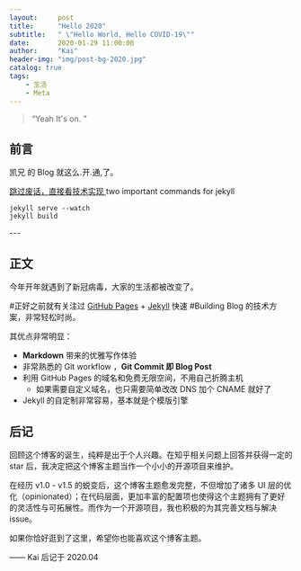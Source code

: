 ```yaml
---
layout:     post
title:      "Hello 2020"
subtitle:   " \"Hello World, Hello COVID-19\""
date:       2020-01-29 11:00:00
author:     "Kai"
header-img: "img/post-bg-2020.jpg"
catalog: true
tags:
    - 生活
    - Meta
---
```


> “Yeah It's on. ”


## 前言

凯兄 的 Blog 就这么.开.通,了。

[跳过废话，直接看技术实现 ](#build)
two important commands for jekyll
```
jekyll serve --watch
jekyll build
```



<p id = "build"></p>
---

## 正文

今年开年就遇到了新冠病毒，大家的生活都被改变了。

#正好之前就有关注过 [GitHub Pages](https://pages.github.com/) + [Jekyll](http://jekyllrb.com/) 快速 #Building Blog 的技术方案，非常轻松时尚。

其优点非常明显：

* **Markdown** 带来的优雅写作体验
* 非常熟悉的 Git workflow ，**Git Commit 即 Blog Post**
* 利用 GitHub Pages 的域名和免费无限空间，不用自己折腾主机
	* 如果需要自定义域名，也只需要简单改改 DNS 加个 CNAME 就好了
* Jekyll 的自定制非常容易，基本就是个模版引擎



## 后记

回顾这个博客的诞生，纯粹是出于个人兴趣。在知乎相关问题上回答并获得一定的 star 后，我决定把这个博客主题当作一个小小的开源项目来维护。

在经历 v1.0 - v1.5 的蜕变后，这个博客主题愈发完整，不但增加了诸多 UI 层的优化（opinionated）；在代码层面，更加丰富的配置项也使得这个主题拥有了更好的灵活性与可拓展性。而作为一个开源项目，我也积极的为其完善文档与解决 issue。

如果你恰好逛到了这里，希望你也能喜欢这个博客主题。

—— Kai 后记于 2020.04
